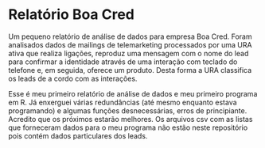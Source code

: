 # Relatório Boa Cred
Um pequeno relatório de análise de dados para empresa Boa Cred. Foram analisados dados de mailings de telemarketing processados por uma URA ativa que realiza ligações, reproduz uma mensagem com o nome do lead para confirmar a identidade através de uma interação com teclado do telefone e, em seguida, oferece um produto. Desta forma a URA classifica os leads de a cordo com as interações. 

Esse é meu primeiro relatório de análise de dados e meu primeiro programa em R. Já enxerguei várias redundâncias (até mesmo enquanto estava programando) e algumas funções desnecessárias, erros de principiante. Acredito que os próximos estarão melhores. Os arquivos csv com as listas que forneceram dados para o meu programa não estão neste repositório pois contém dados particulares dos leads.

